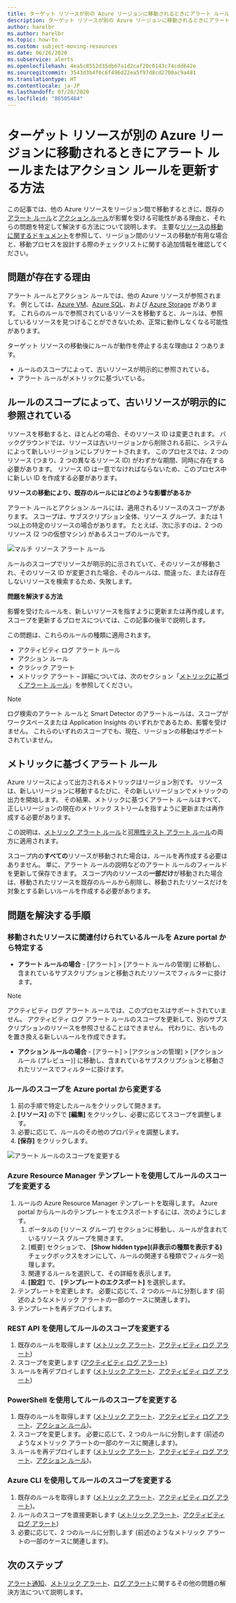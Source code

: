 ```yaml
---
title: ターゲット リソースが別の Azure リージョンに移動されるときにアラート ルールまたはアクション ルールを更新する方法
description: ターゲット リソースが別の Azure リージョンに移動されるときにアラート ルールまたはアクション ルールを更新する方法に関する背景と手順。
author: harelbr
ms.author: harelbr
ms.topic: how-to
ms.custom: subject-moving-resources
ms.date: 06/26/2020
ms.subservice: alerts
ms.openlocfilehash: 4ea5c8552d35db67a1d2caf20c0143c74cdd642e
ms.sourcegitcommit: 3543d3b4f6c6f496d22ea5f97d8cd2700ac9a481
ms.translationtype: HT
ms.contentlocale: ja-JP
ms.lasthandoff: 07/20/2020
ms.locfileid: "86505484"
---
```

# <a name="how-to-update-alert-rules-or-action-rules-when-their-target-resource-moves-to-a-different-azure-region"></a>ターゲット リソースが別の Azure リージョンに移動されるときにアラート ルールまたはアクション ルールを更新する方法

この記事では、他の Azure リソースをリージョン間で移動するときに、既存の[アラート ルール](./alerts-overview.md)と[アクション ルール](./alerts-action-rules.md)が影響を受ける可能性がある理由と、それらの問題を特定して解決する方法について説明します。 主要な[リソースの移動に関するドキュメント](../../azure-resource-manager/management/move-region.md)を参照して、リージョン間のリソースの移動が有用な場合と、移動プロセスを設計する際のチェックリストに関する追加情報を確認してください。

## <a name="why-the-problem-exists"></a>問題が存在する理由

アラート ルールとアクション ルールでは、他の Azure リソースが参照されます。 例としては、[Azure VM](../../site-recovery/azure-to-azure-tutorial-migrate.md)、[Azure SQL](../../azure-sql/database/move-resources-across-regions.md)、および [Azure Storage](../../storage/common/storage-account-move.md) があります。 これらのルールで参照されているリソースを移動すると、ルールは、参照しているリソースを見つけることができないため、正常に動作しなくなる可能性があります。

ターゲット リソースの移動後にルールが動作を停止する主な理由は 2 つあります。

- ルールのスコープによって、古いリソースが明示的に参照されている。
- アラート ルールがメトリックに基づいている。

## <a name="rule-scope-explicitly-refers-to-the-old-resource"></a>ルールのスコープによって、古いリソースが明示的に参照されている

リソースを移動すると、ほとんどの場合、そのリソース ID は変更されます。 バックグラウンドでは、リソースは古いリージョンから削除される前に、システムによって新しいリージョンにレプリケートされます。 このプロセスでは、2 つのリソース (つまり、2 つの異なるリソース ID) がわずかな期間、同時に存在する必要があります。 リソース ID は一意でなければならないため、このプロセス中に新しい ID を作成する必要があります。 

**リソースの移動により、既存のルールにはどのような影響があるか**

アラート ルールとアクション ルールには、適用されるリソースのスコープがあります。 スコープは、サブスクリプション全体、リソース グループ、または 1 つ以上の特定のリソースの場合があります。
たとえば、次に示すのは、2 つのリソース (2 つの仮想マシン) があるスコープのルールです。

![マルチ リソース アラート ルール](media/alerts-resource-move/multi-resource-alert-rule.png)

ルールのスコープでリソースが明示的に示されていて、そのリソースが移動され、そのリソース ID が変更された場合、そのルールは、間違った、または存在しないリソースを検索するため、失敗します。

**問題を解決する方法**

影響を受けたルールを、新しいリソースを指すように更新または再作成します。 スコープを更新するプロセスについては、この記事の後半で説明します。

この問題は、これらのルールの種類に適用されます。

- アクティビティ ログ アラート ルール
- アクション ルール
- クラシック アラート
- メトリック アラート – 詳細については、次のセクション「[メトリックに基づくアラート ルール](#alert-rules-based-on-metrics)」を参照してください。

> [!NOTE]
> ログ検索のアラート ルールと Smart Detector のアラートルールは、スコープがワークスペースまたは Application Insights のいずれかであるため、影響を受けません。 これらのいずれのスコープでも、現在、リージョンの移動はサポートされていません。

## <a name="alert-rules-based-on-metrics"></a>メトリックに基づくアラート ルール

Azure リソースによって出力されるメトリックはリージョン別です。 リソースは、新しいリージョンに移動するたびに、その新しいリージョンでメトリックの出力を開始します。 その結果、メトリックに基づくアラート ルールはすべて、正しいリージョンの現在のメトリック ストリームを指すように更新または再作成する必要があります。

この説明は、[メトリック アラート ルール](alerts-metric-overview.md)と[可用性テスト アラート ルール](../app/monitor-web-app-availability.md)の両方に適用されます。

スコープ内の**すべての**リソースが移動された場合は、ルールを再作成する必要はありません。 単に、アラート ルールの説明などのアラート ルールのフィールドを更新して保存できます。
スコープ内のリソースの**一部だけ**が移動された場合は、移動されたリソースを既存のルールから削除し、移動されたリソースだけを対象とする新しいルールを作成する必要があります。

## <a name="procedures-to-fix-problems"></a>問題を解決する手順

### <a name="identifying-rules-associated-with-a-moved-resource-from-the-azure-portal"></a>移動されたリソースに関連付けられているルールを Azure portal から特定する

- **アラート ルールの場合** - [アラート] > [アラート ルールの管理] に移動し、含まれているサブスクリプションと移動されたリソースでフィルターに掛けます。
> [!NOTE]
> アクティビティ ログ アラート ルールでは、このプロセスはサポートされていません。 アクティビティ ログ アラート ルールのスコープを更新して、別のサブスクリプションのリソースを参照させることはできません。 代わりに、古いものを置き換える新しいルールを作成できます。

- **アクション ルールの場合** - [アラート] > [アクションの管理] > [アクション ルール (プレビュー)] に移動し、含まれているサブスクリプションと移動されたリソースでフィルターに掛けます。

### <a name="change-scope-of-a-rule-from-the-azure-portal"></a>ルールのスコープを Azure portal から変更する

1. 前の手順で特定したルールをクリックして開きます。
2. **[リソース]** の下で **[編集]** をクリックし、必要に応じてスコープを調整します。
3. 必要に応じて、ルールのその他のプロパティを調整します。
4. **[保存]** をクリックします。

![アラート ルールのスコープを変更する](media/alerts-resource-move/change-alert-rule-scope.png)

### <a name="change-the-scope-of-a-rule-using-azure-resource-manager-templates"></a>Azure Resource Manager テンプレートを使用してルールのスコープを変更する

1. ルールの Azure Resource Manager テンプレートを取得します。  Azure portal からルールのテンプレートをエクスポートするには、次のようにします。
   1. ポータルの [リソース グループ] セクションに移動し、ルールが含まれているリソース グループを開きます。
   2. [概要] セクションで、 **[Show hidden type]\(非表示の種類を表示する\)** チェックボックスをオンにして、ルールの関連する種類でフィルター処理します。
   3. 関連するルールを選択して、その詳細を表示します。
   4. **[設定]** で、 **[テンプレートのエクスポート]** を選択します。
2. テンプレートを変更します。 必要に応じて、2 つのルールに分割します (前述のようなメトリック アラートの一部のケースに関連します)。
3. テンプレートを再デプロイします。

### <a name="change-scope-of-a-rule-using-rest-api"></a>REST API を使用してルールのスコープを変更する

1. 既存のルールを取得します ([メトリック アラート](/rest/api/monitor/metricalerts/get)、[アクティビティ ログ アラート](/rest/api/monitor/activitylogalerts/get))
2. スコープを変更します ([アクティビティ ログ アラート](/rest/api/monitor/activitylogalerts/update))
3. ルールを再デプロイします ([メトリック アラート](/rest/api/monitor/metricalerts/createorupdate)、[アクティビティ ログ アラート](/rest/api/monitor/activitylogalerts/createorupdate))

### <a name="change-scope-of-a-rule-using-powershell"></a>PowerShell を使用してルールのスコープを変更する

1. 既存のルールを取得します ([メトリック アラート](/powershell/module/az.monitor/get-azmetricalertrulev2)、[アクティビティ ログ アラート](/powershell/module/az.monitor/get-azactivitylogalert)、[アクション ルール](/powershell/module/az.alertsmanagement/get-azactionrule))。
2. スコープを変更します。 必要に応じて、2 つのルールに分割します (前述のようなメトリック アラートの一部のケースに関連します)。
3. ルールを再デプロイします ([メトリック アラート](/powershell/module/az.monitor/add-azmetricalertrulev2)、[アクティビティ ログ アラート](/powershell/module/az.monitor/enable-azactivitylogalert)、[アクション ルール](/powershell/module/az.alertsmanagement/set-azactionrule))。

### <a name="change-the-scope-of-a-rule-using-azure-cli"></a>Azure CLI を使用してルールのスコープを変更する

1.  既存のルールを取得します ([メトリック アラート](/cli/azure/monitor/metrics/alert?view=azure-cli-latest#az-monitor-metrics-alert-show)、[アクティビティ ログ アラート](/cli/azure/monitor/activity-log/alert#az-monitor-activity-log-alert-list))。
2.  ルールのスコープを直接更新します ([メトリック アラート](/cli/azure/monitor/metrics/alert#az-monitor-metrics-alert-update)、[アクティビティ ログ アラート](/cli/azure/monitor/activity-log/alert/scope))
3.  必要に応じて、2 つのルールに分割します (前述のようなメトリック アラートの一部のケースに関連します)。

## <a name="next-steps"></a>次のステップ

[アラート通知](alerts-troubleshoot.md)、[メトリック アラート](alerts-troubleshoot-metric.md)、[ログ アラート](alerts-troubleshoot-log.md)に関するその他の問題の解決方法について説明します。 
